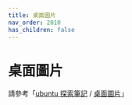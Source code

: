 ```yaml
---
title: 桌面圖片
nav_order: 2010
has_children: false
---
```


# 桌面圖片

請參考「[ubuntu 探索筆記](https://samwhelp.github.io/note-about-ubuntu/) / [桌面圖片](https://samwhelp.github.io/note-about-ubuntu/read/wallpaper.html)」
